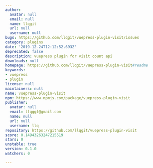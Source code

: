 ```yaml
---
author:
  avatar: null
  email: null
  name: llqgit
  url: null
  username: null
bugs: https://github.com/llqgit/vuepress-plugin-visit/issues
category: plugins
date: '2019-12-24T12:12:52.693Z'
deprecated: false
description: vuepress plugin for visit count api
downloads: null
homepage: https://github.com/llqgit/vuepress-plugin-visit#readme
keywords:
- vuepress
- plugin
license: null
maintainers: null
name: vuepress-plugin-visit
npm: https://www.npmjs.com/package/vuepress-plugin-visit
publisher:
  avatar: null
  email: llqggl@gmail.com
  name: null
  url: null
  username: llq
repository: https://github.com/llqgit/vuepress-plugin-visit
score: 0.14943263247215519
stars: 0
unstable: true
version: 0.1.0
watchers: 0

---
```


